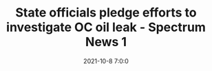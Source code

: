 ---
"title": "State officials pledge efforts to investigate OC oil leak - Spectrum News 1"
"date": "2021-10-8 7:0:0"
"feed_name": "GOOGLENEWSDRILLING"
"feed_website": "https://news.google.com/search?q=drilling%2Bincident&hl=en-US&gl=US&ceid=US:en"
"feed_rss": "https://news.google.com/rss/search?q=drilling%2Bincident&hl=en-US&gl=US&ceid=US:en"
"link": "https://spectrumnews1.com/ca/la-west/environment/2021/10/08/beaches-reopening-as-work-on-oil-cleanup-continues"
"source": "{'href': 'https://spectrumnews1.com', 'title': 'Spectrum News 1'}"
"file": "_posts/2021-1-1-4b81fdfed6820f71f10878c2a5cea8c609ea7933.md"
"accident": "1"
"drilling": "0"
"dead": "0"
"injured": "0"
"arrested": "0"
"place": "unknown place"
"where": "unknown site"
"causes": "unknown"
"place_uri": "unknown place"
---